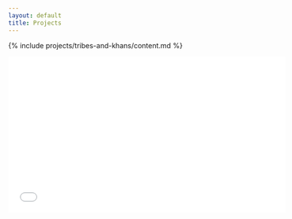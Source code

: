 ```yaml
---
layout: default
title: Projects
---
```


{% include projects/tribes-and-khans/content.md %}

<iframe width="560" height="315" src="//www.youtube.com/embed/4v4_DOWykkw" frameborder="0" allowfullscreen></iframe>
